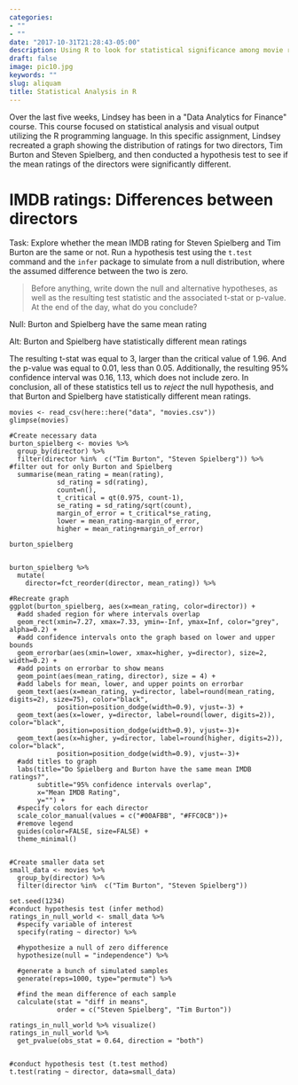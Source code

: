 ```yaml
---
categories:
- ""
- ""
date: "2017-10-31T21:28:43-05:00"
description: Using R to look for statistical significance among movie ratings by director.
draft: false
image: pic10.jpg
keywords: ""
slug: aliquam
title: Statistical Analysis in R
---
```


Over the last five weeks, Lindsey has been in a "Data Analytics for Finance" course. This course focused on statistical analysis and visual output utilizing the R programming language. In this specific assignment, Lindsey recreated a graph showing the distribution of ratings for two directors, Tim Burton and Steven Spielberg, and then conducted a hypothesis test to see if the mean ratings of the directors were significantly different. 


# IMDB ratings: Differences between directors

Task: Explore whether the mean IMDB rating for Steven Spielberg and Tim Burton are the same or not. Run a hypothesis test using the `t.test` command and the `infer` package to simulate from a null distribution, where the assumed difference between the two is zero. 

> Before anything, write down the null and alternative hypotheses, as well as the resulting test statistic and the associated t-stat or p-value. At the end of the day, what do you conclude?

Null: Burton and Spielberg have the same mean rating

Alt: Burton and Spielberg have statistically different mean ratings

The resulting t-stat was equal to 3, larger than the critical value of 1.96. And the p-value was equal to 0.01, less than 0.05. Additionally, the resulting 95% confidence interval was 0.16, 1.13, which does not include zero. In conclusion, all of these statistics tell us to *reject* the null hypothesis, and that Burton and Spielberg have statistically different mean ratings.

```{r load-movies-data}
movies <- read_csv(here::here("data", "movies.csv"))
glimpse(movies)
```

```{r}
#Create necessary data
burton_spielberg <- movies %>% 
  group_by(director) %>% 
  filter(director %in%  c("Tim Burton", "Steven Spielberg")) %>%  #filter out for only Burton and Spielberg
  summarise(mean_rating = mean(rating),
            sd_rating = sd(rating),
            count=n(),
            t_critical = qt(0.975, count-1),
            se_rating = sd_rating/sqrt(count),
            margin_of_error = t_critical*se_rating,
            lower = mean_rating-margin_of_error,
            higher = mean_rating+margin_of_error)

burton_spielberg


burton_spielberg %>% 
  mutate(
    director=fct_reorder(director, mean_rating)) %>% 

#Recreate graph
ggplot(burton_spielberg, aes(x=mean_rating, color=director)) +
  #add shaded region for where intervals overlap
  geom_rect(xmin=7.27, xmax=7.33, ymin=-Inf, ymax=Inf, color="grey", alpha=0.2) +
  #add confidence intervals onto the graph based on lower and upper bounds
  geom_errorbar(aes(xmin=lower, xmax=higher, y=director), size=2, width=0.2) + 
  #add points on errorbar to show means
  geom_point(aes(mean_rating, director), size = 4) + 
  #add labels for mean, lower, and upper points on errorbar
  geom_text(aes(x=mean_rating, y=director, label=round(mean_rating, digits=2), size=75), color="black", 
            position=position_dodge(width=0.9), vjust=-3) +
  geom_text(aes(x=lower, y=director, label=round(lower, digits=2)), color="black", 
            position=position_dodge(width=0.9), vjust=-3)+
  geom_text(aes(x=higher, y=director, label=round(higher, digits=2)), color="black",
            position=position_dodge(width=0.9), vjust=-3)+
  #add titles to graph
  labs(title="Do Spielberg and Burton have the same mean IMDB ratings?",
       subtitle="95% confidence intervals overlap",
       x="Mean IMDB Rating",
       y="") +
  #specify colors for each director
  scale_color_manual(values = c("#00AFBB", "#FFC0CB"))+
  #remove legend
  guides(color=FALSE, size=FALSE) +
  theme_minimal()


```
```{r, rating_hypothesistest}
#Create smaller data set 
small_data <- movies %>% 
  group_by(director) %>% 
  filter(director %in%  c("Tim Burton", "Steven Spielberg"))

set.seed(1234)
#conduct hypothesis test (infer method)
ratings_in_null_world <- small_data %>% 
  #specify variable of interest
  specify(rating ~ director) %>% 
  
  #hypothesize a null of zero difference
  hypothesize(null = "independence") %>% 
  
  #generate a bunch of simulated samples
  generate(reps=1000, type="permute") %>% 
  
  #find the mean difference of each sample
  calculate(stat = "diff in means", 
            order = c("Steven Spielberg", "Tim Burton"))

ratings_in_null_world %>% visualize()
ratings_in_null_world %>% 
  get_pvalue(obs_stat = 0.64, direction = "both")


#conduct hypothesis test (t.test method)
t.test(rating ~ director, data=small_data)


```